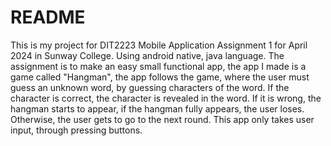 # README
This is my project for DIT2223 Mobile Application Assignment 1 for April 2024 in Sunway College. Using android native, java language.
The assignment is to make an easy small functional app, the app I made is a game called "Hangman", the app follows the game, where the user must guess an unknown word, by guessing characters of the word.
If the character is correct, the character is revealed in the word. If it is wrong, the hangman starts to appear, if the hangman fully appears, the user loses. Otherwise, the user gets to go to the next round.
This app only takes user input, through pressing buttons.
